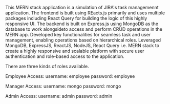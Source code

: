This MERN stack application is a simulation of JIRA's task managemennt application.
The frontend is built using REacts.js primarily and uses multiple packages including React Query for building the logic of this highly responsive UI.
The backend is built on Express.js using MongoDB as the database to work alongsideto access and perform CRUD operations in the MERN app.
Developed key functionalities for seamless task and user management, enabling operations based on hierarchical roles.
Leveraged MongoDB, ExpressJS, ReactJS, NodeJS, React Query i.e. MERN stack to create a highly responsive and scalable platform with
secure user authentication and role-based access to the application.

There are three kinds of roles available.


Employee Access:
username: employee
password: employee

Manager Access:
username: mongo
password: mongo

Admin Access:
username: admin
password: admin

